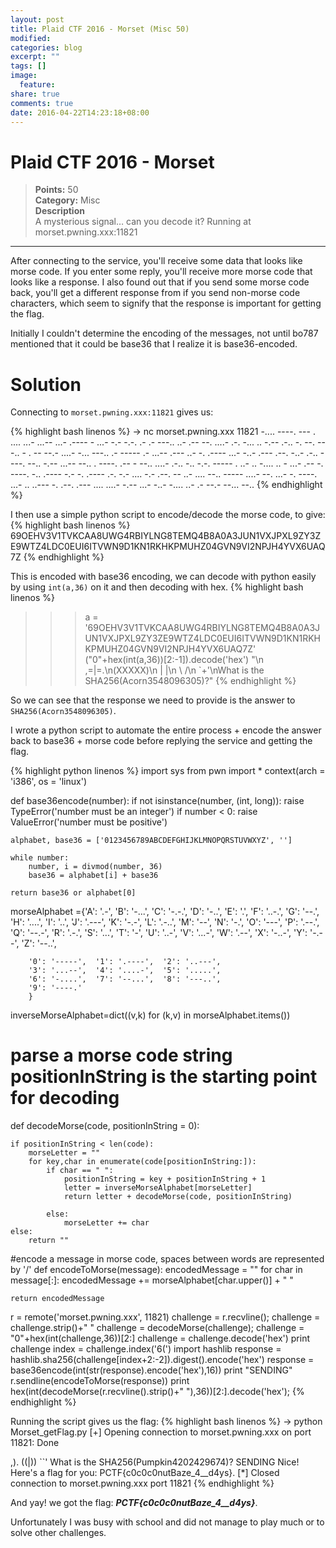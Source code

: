 ```yaml
---
layout: post
title: Plaid CTF 2016 - Morset (Misc 50)
modified:
categories: blog
excerpt: ""
tags: []
image:
  feature:
share: true
comments: true
date: 2016-04-22T14:23:18+08:00
---
```


# Plaid CTF 2016 - Morset
>**Points:** 50  
**Category:** Misc  
**Description**  
A mysterious signal… can you decode it? Running at morset.pwning.xxx:11821

---

After connecting to the service, you'll receive some data that looks like morse code. If you enter some reply, you'll receive more morse code that looks like a response. I also found out that if you send some morse code back, you'll get a different response from if you send non-morse code characters, which seem to signify that the response is important for getting the flag.

Initially I couldn't determine the encoding of the messages, not until bo787 mentioned that it could be base36 that I realize it is base36-encoded.

# Solution

Connecting to `morset.pwning.xxx:11821` gives us:

{% highlight bash linenos %}
→ nc morset.pwning.xxx 11821
-.... ----. --- . .... ...- ...-- ...- .---- - ...- -.- -.-. .- .- ---.. ..- .-- --. ....- .-. -... .. -.-- .-.. -. --. ---.. - . -- --.- ....- -... ---.. .- ----- .- ...-- .--- ..- -. .---- ...- -..- .--- .--. -..- .-.. ----. --.. -.-- ...-- --.. . ----. .-- - --.. ....- .-.. -.. -.-. ----- . ..- .. -.... .. - ...- .-- -. ----. -.. .---- -.- -. .---- .-. -.- .... -.- .--. -- ..- .... --.. ----- ....- --. ...- -. ----. ...- .. ..--- -. .--. .--- .... ....- -.-- ...- -..- -.... ..- .- --.- --... --..
{% endhighlight %}

I then use a simple python script to encode/decode the morse code, to give:
{% highlight bash linenos %}
69OEHV3V1TVKCAA8UWG4RBIYLNG8TEMQ4B8A0A3JUN1VXJPXL9ZY3ZE9WTZ4LDC0EUI6ITVWN9D1KN1RKHKPMUHZ04GVN9VI2NPJH4YVX6UAQ7Z
{% endhighlight %}

This is encoded with base36 encoding, we can decode with python easily by using `int(a,36)` on it and then decoding with hex.
{% highlight bash linenos %}
>>> a = '69OEHV3V1TVKCAA8UWG4RBIYLNG8TEMQ4B8A0A3JUN1VXJPXL9ZY3ZE9WTZ4LDC0EUI6ITVWN9D1KN1RKHKPMUHZ04GVN9VI2NPJH4YVX6UAQ7Z'
>>> ("0"+hex(int(a,36))[2:-1]).decode('hex')
"\n ,=|=.\n(XXXXX)\n |   |\n \\   /\n  `+'\nWhat is the SHA256(Acorn3548096305)?"
{% endhighlight %}

So we can see that the response we need to provide is the answer to `SHA256(Acorn3548096305)`.

I wrote a python script to automate the entire process + encode the answer back to base36 + morse code before replying the service and getting the flag.

{% highlight python linenos %}
import sys
from pwn import *
context(arch = 'i386', os = 'linux')

def base36encode(number):
    if not isinstance(number, (int, long)):
        raise TypeError('number must be an integer')
    if number < 0:
        raise ValueError('number must be positive')

    alphabet, base36 = ['0123456789ABCDEFGHIJKLMNOPQRSTUVWXYZ', '']

    while number:
        number, i = divmod(number, 36)
        base36 = alphabet[i] + base36

    return base36 or alphabet[0]


morseAlphabet ={'A': '.-',     'B': '-...',   'C': '-.-.', 
        'D': '-..',    'E': '.',      'F': '..-.',
        'G': '--.',    'H': '....',   'I': '..',
        'J': '.---',   'K': '-.-',    'L': '.-..',
        'M': '--',     'N': '-.',     'O': '---',
        'P': '.--.',   'Q': '--.-',   'R': '.-.',
        'S': '...',    'T': '-',      'U': '..-',
        'V': '...-',   'W': '.--',    'X': '-..-',
        'Y': '-.--',   'Z': '--..',
        
        '0': '-----',  '1': '.----',  '2': '..---',
        '3': '...--',  '4': '....-',  '5': '.....',
        '6': '-....',  '7': '--...',  '8': '---..',
        '9': '----.' 
        }
    

inverseMorseAlphabet=dict((v,k) for (k,v) in morseAlphabet.items())

# parse a morse code string positionInString is the starting point for decoding
def decodeMorse(code, positionInString = 0):
    
    if positionInString < len(code):
        morseLetter = ""
        for key,char in enumerate(code[positionInString:]):
            if char == " ":
                positionInString = key + positionInString + 1
                letter = inverseMorseAlphabet[morseLetter]
                return letter + decodeMorse(code, positionInString)
            
            else:
                morseLetter += char
    else:
        return ""
    
#encode a message in morse code, spaces between words are represented by '/'
def encodeToMorse(message):
    encodedMessage = ""
    for char in message[:]:
        encodedMessage += morseAlphabet[char.upper()] + " "
            
    return encodedMessage

r = remote('morset.pwning.xxx', 11821)
challenge = r.recvline();
challenge = challenge.strip()+" "
challenge = decodeMorse(challenge);
challenge = "0"+hex(int(challenge,36))[2:]
challenge = challenge.decode('hex')
print challenge
index = challenge.index('6(')
import hashlib
response = hashlib.sha256(challenge[index+2:-2]).digest().encode('hex')
response = base36encode(int(str(response).encode('hex'),16))
print "SENDING"
r.sendline(encodeToMorse(response))
print hex(int(decodeMorse(r.recvline().strip()+" "),36))[2:].decode('hex');
{% endhighlight %}

Running the script gives us the flag:
{% highlight bash linenos %}
→ python Morset_getFlag.py
[+] Opening connection to morset.pwning.xxx on port 11821: Done

 ,).
((|))
 ``'
What is the SHA256(Pumpkin4202429674)?
SENDING
Nice! Here's a flag for you: PCTF{c0c0c0nutBaze_4__d4ys}.
[*] Closed connection to morset.pwning.xxx port 11821
{% endhighlight %}

And yay! we got the flag: ***PCTF{c0c0c0nutBaze_4__d4ys}***.

Unfortunately I was busy with school and did not manage to play much or to solve other challenges.
